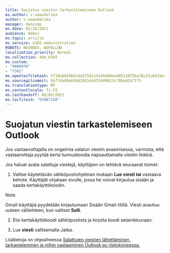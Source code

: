 ```yaml
---
title: Suojatun viestin tarkastelemiseen Outlook
ms.author: v-smandalika
author: v-smandalika
manager: dansimp
ms.date: 02/24/2021
audience: Admin
ms.topic: article
ms.service: o365-administration
ROBOTS: NOINDEX, NOFOLLOW
localization_priority: Normal
ms.collection: Adm_O365
ms.custom:
- "9000078"
- "7342"
ms.openlocfilehash: 5719e86596dc8e5755e141b5dddee40511875ba78c23c6529a131e9cab118fc8
ms.sourcegitcommit: b5f7da89a650d2915dc652449623c78be6247175
ms.translationtype: MT
ms.contentlocale: fi-FI
ms.lasthandoff: 08/05/2021
ms.locfileid: "53967150"
---
```

# <a name="fix-problem-of-viewing-protected-message-in-outlook"></a>Suojatun viestin tarkastelemiseen Outlook

Jos vastaanottajalla on ongelmia salatun viestin avaamisessa, varmista, että vastaanottaja pyytää kerta tunnuskoodia napsauttamalla viestin linkkiä.

Jos haluat avata salattuja viestejä, käyttäjien on tehtävä seuraavat toimet:

1. Valitse käytettävän sähköpostiohjelman mukaan **Lue viesti tai** vastaava kehote. Käyttäjät ohjataan sivulle, jossa he voivat kirjautua sisään ja saada kertakäyttökoodin.

> [!NOTE]
> Gmail-käyttäjiä pyydetään kirjautumaan Sisään Gmail-tilillä. Viesti avautuu uuteen välilehteen, kun valitset **Salli**.

2. Etsi kertakäyttökoodi sähköpostista ja kirjoita koodi selainikkunaan.

3. Lue **viesti** valitsemalla Jatka.

Lisätietoja on ohjeaiheessa [Salattujen viestien lähettäminen, tarkasteleminen ja niihin vastaaminen Outlook pc-tietokoneessa.](https://support.microsoft.com/topic/send-view-and-reply-to-encrypted-messages-in-outlook-for-pc-eaa43495-9bbb-4fca-922a-df90dee51980)


